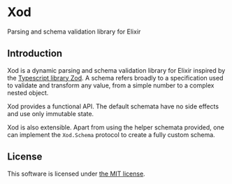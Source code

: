# Xod

Parsing and schema validation library for Elixir

## Introduction

Xod is a dynamic parsing and schema validation library for Elixir inspired by
the [Typescript library Zod](https://github.com/colinhacks/zod). A schema
refers broadly to a specification used to validate and transform any value, from
a simple number to a complex nested object.

Xod provides a functional API. The default schemata have no side effects and use
only immutable state.

Xod is also extensible. Apart from using the helper schemata provided, one can
implement the `Xod.Schema` protocol to create a fully custom schema.

## License

This software is licensed under
[the MIT license](https://github.com/ernestoittig/xod/blob/main/LICENSE).
